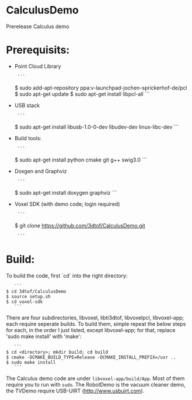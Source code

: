 # CalculusDemo
Prerelease Calculus demo

<h1>Prerequisits:</h1>

* Point Cloud Library

       ```
	$ sudo add-apt-repository ppa:v-launchpad-jochen-sprickerhof-de/pcl
	$ sudo apt-get update
	$ sudo apt-get install libpcl-all
       ```

* USB stack

       ```
	$ sudo apt-get install libusb-1.0-0-dev libudev-dev linux-libc-dev
       ```

* Build tools:

       ```
	$ sudo apt-get install python cmake git g++ swig3.0
       ```

* Doxgen and Graphviz

       ```
	$ sudo apt-get install doxygen graphviz
       ```

* Voxel SDK (with demo code; login required)

       ```
  	$ git clone https://github.com/3dtof/CalculusDemo.git

       ```

<h1>Build:</h1>
To build the code, first `cd` into the right directory:
 
       ```
  	$ cd 3dtof/CalculusDemo
  	$ source setup.sh
  	$ cd voxel-sdk
       ```
  
There are four subdirectories, libvoxel, libti3dtof, libvoxelpcl, libvoxel-app; each require seperate builds. To build them, simple repeat the below steps for each, in the order I just listed, except libvoxel-app; for that, replace 'sudo make install' with 'make':

       ```
  	$ cd <directory>; mkdir build; cd build
  	$ cmake -DCMAKE_BUILD_TYPE=Release -DCMAKE_INSTALL_PREFIX=/usr ..
  	$ sudo make install
       ```

The Calculus demo code are under `libvoxel-app/build/App`.  Most of them require you to run with `sudo`.  The RobotDemo is the vacuum cleaner demo, the TVDemo require USB-UIRT (http://www.usbuirt.com).
  
